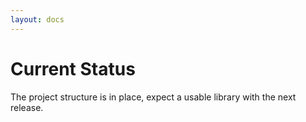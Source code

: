 ```yaml
---
layout: docs
---
```


# Current Status

The project structure is in place, expect a usable library with the next release.